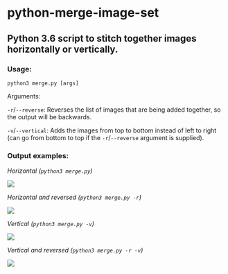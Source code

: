 # python-merge-image-set

## Python 3.6 script to stitch together images horizontally or vertically.

### Usage:

`python3 merge.py [args]`

Arguments:

`-r`/`--reverse`: Reverses the list of images that are being added together, so the output will be backwards.

`-v`/`--vertical`: Adds the images from top to bottom instead of left to right (can go from bottom to top if the `-r`/`--reverse` argument is supplied).

### Output examples:

*Horizontal (`python3 merge.py`)*

![](https://i.imgur.com/hNWAoNu.jpg?raw=true)

*Horizontal and reversed (`python3 merge.py -r`)*

![](https://i.imgur.com/mHmozOT.jpg?raw=true)

*Vertical (`python3 merge.py -v`)*

![](https://i.imgur.com/txEn4oX.jpg?raw=true)

*Vertical and reversed (`python3 merge.py -r -v`)*

![](https://i.imgur.com/kwpLrmJ.jpg?raw=true)
